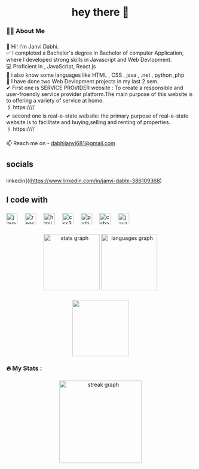 

<h1 align="center">hey there 👋</h1>

###

<h3 align="left">👩‍💻  About Me</h3>

###
👋 Hi! I'm Janvi Dabhi.<br>
✅ I completed a Bachelor's degree in Bachelor of computer Application, where I developed strong skills in Javascript and Web Devlopment.<br>
💻 Proficient in , JavaScript, React.js<br>
🌱 i also know some languages like HTML , CSS ,  java , .net , python ,php<br>
🔭 I have done two Web Devlopment projects in my last 2 sem.<br>
✔ First one is SERVICE PROVIDER website : To create a responsible and user-froendly service provider platform.The main purpose of this website is to offering a variety of service at home.<br> 
          🖇 https:////<br>
✔ second one is real-e-state website: the primary purpose of real-e-state website is to facilitate and buying,selling and renting of properties.<br>
           🖇 https:////<br>

📫 Reach me on - dabhijanvi681@gmail.com
<h2 align="left">socials</h2>

###


linkedin]((https://www.linkedin.com/in/janvi-dabhi-386109368)

###
<h2 align="left">I code with</h2>



###
<div align="left">
  <img src="https://cdn.jsdelivr.net/gh/devicons/devicon/icons/javascript/javascript-original.svg" height="30" alt="javascript logo"  />
  <img width="12" />
  <img src="https://cdn.jsdelivr.net/gh/devicons/devicon/icons/react/react-original.svg" height="30" alt="react logo"  />
  <img width="12" />
  <img src="https://cdn.jsdelivr.net/gh/devicons/devicon/icons/html5/html5-original.svg" height="30" alt="html5 logo"  />
  <img width="12" />
  <img src="https://cdn.jsdelivr.net/gh/devicons/devicon/icons/css3/css3-original.svg" height="30" alt="css3 logo"  />
  <img width="12" />
  <img src="https://cdn.jsdelivr.net/gh/devicons/devicon/icons/python/python-original.svg" height="30" alt="python logo"  />
  <img width="12" />
  <img src="https://cdn.jsdelivr.net/gh/devicons/devicon/icons/csharp/csharp-original.svg" height="30" alt="csharp logo"  />
  <img width="12" />
  <img src="https://cdn.jsdelivr.net/gh/devicons/devicon/icons/java/java-original.svg" height="30" alt="java logo"  />
</div>

###

<div align="center">
  <img src="https://github-readme-stats.vercel.app/api?username=maurodesouza&hide_title=false&hide_rank=false&show_icons=true&include_all_commits=true&count_private=true&disable_animations=false&theme=dracula&locale=en&hide_border=false" height="150" alt="stats graph"  />
  <img src="https://github-readme-stats.vercel.app/api/top-langs?username=maurodesouza&locale=en&hide_title=false&layout=compact&card_width=320&langs_count=5&theme=dracula&hide_border=false" height="150" alt="languages graph"  />
</div>

###



<div align="center">
  <img height="150" src="https://media.giphy.com/media/M9gbBd9nbDrOTu1Mqx/giphy.gif"  />
</div>

###




<h3 align="left">🔥   My Stats :</h3>

###

<div align="center">
  <img src="https://streak-stats.demolab.com?user=maurodesouza&locale=en&mode=daily&theme=dark&hide_border=false&border_radius=5&order=3" height="220" alt="streak graph"  />
</div>

###
